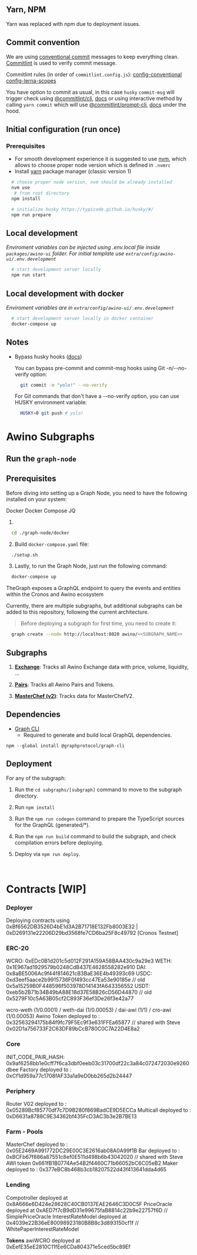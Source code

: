 ## Yarn, NPM

Yarn was replaced with npm due to deployment issues.

## Commit convention

We are using [conventional commit](https://www.conventionalcommits.org/en/v1.0.0/) messages to keep everything clean. [Commitlint](https://commitlint.js.org/#/) is used to verify commit message.

Commitlint rules (in order of `commitlint.config.js`):
[config-conventional](https://github.com/conventional-changelog/commitlint/tree/master/%40commitlint/config-conventional)
[config-lerna-scopes](https://github.com/conventional-changelog/commitlint/tree/master/%40commitlint/config-lerna-scopes)

You have option to commit as usual, in this case `husky` `commit-msg` will trigger check using
[@commitlint/cli](https://www.npmjs.com/package/@commitlint/cli), [docs](https://commitlint.js.org/#/reference-cli) or using interactive method by calling `yarn commit` which will use [@commitlint/prompt-cli](https://www.npmjs.com/package/@commitlint/prompt-cli), [docs](https://commitlint.js.org/#/guides-use-prompt) under the hood.

## Initial configuration (run once)

### Prerequisites

- For smooth development experience it is suggested to use [nvm](https://github.com/nvm-sh/nvm), which allows to choose proper node version which is defined in `.nvmrc`
- Install [yarn](https://classic.yarnpkg.com/lang/en/) package manager (classic version 1)

```bash
  # choose proper node version, nvm should be already installed
  nvm use
   # from root directory
  npm install

```

```bash
  # initialize husky https://typicode.github.io/husky/#/
  npm run prepare
```

## Local development

_Enviroment variables can be injected using .env.local file inside `packages/awino-ui` folder. For initial template use `extra/config/awino-ui/.env.development`_

```bash
  # start development server locally
  npm run start
```

## Local development with docker

_Enviroment variables are in `extra/config/awino-ui/.env.development`_

```bash
  # start development server locally in docker container
  docker-compose up
```

## Notes

- Bypass husky hooks ([docs](https://typicode.github.io/husky/#/?id=bypass-hooks))

  You can bypass pre-commit and commit-msg hooks using Git -n/--no-verify option:

  ```bash
    git commit -m "yolo!" --no-verify
  ```

  For Git commands that don't have a --no-verify option, you can use HUSKY environment variable:

  ```bash
    HUSKY=0 git push # yolo!
  ```

# Awino Subgraphs

## Run the `graph-node` 

## Prerequisites
Before diving into setting up a Graph Node, you need to have the following installed on your system:

Docker
Docker Compose
JQ

1. 
  ```bash
    cd ./graph-node/docker
  ```

2. Build `docker-compose.yaml` file:
  ```bash
    ./setup.sh
  ```
3. Lastly, to run the Graph Node, just run the following command:
  ```bash
    docker-compose up
  ```

TheGraph exposes a GraphQL endpoint to query the events and entities within the Cronos and Awino ecosystem

Currently, there are multiple subgraphs, but additional subgraphs can be added to this repository, following the current architecture.

>Before deploying a subgraph for first time, you need to create it: 

  ```bash
    graph create --node http://localhost:8020 awino/<<SUBGRAPH_NAME>>
  ```
  
## Subgraphs 

1. **[Exchange](#)**: Tracks all Awino Exchange data with price, volume, liquidity, ...

2. **[Pairs](#)**: Tracks all Awino Pairs and Tokens.

3. **[MasterChef (v2)](#)**: Tracks data for MasterChefV2.


## Dependencies

- [Graph CLI](https://github.com/graphprotocol/graph-cli)
    - Required to generate and build local GraphQL dependencies.

```shell
npm --global install @graphprotocol/graph-cli
```

## Deployment

For any of the subgraph:

1. Run the `cd subgraphs/[subgraph]` command to move to the subgraph directory.

2. Run `npm install`

3. Run the `npm run codegen` command to prepare the TypeScript sources for the GraphQL (generated/*).

4. Run the `npm run build` command to build the subgraph, and check compilation errors before deploying.

5. Deploy via `npm run deploy`.


&nbsp;
# Contracts [WIP]

### Deployer
Deploying contracts using 0xBf6562DB3526D4bE1d3A2B71718E132Fb8003E32 | 0xD269131e22206D29bd3568fe7CD6ba25F8c49792 [Cronos Testnet]

### ERC-20
WCRO: 0xEDc0B1d201c5d012F291A159A58BAA430c9a29e3
WETH: 0x1E967ad1929579b0248CdB437E4628558282e910
DAI: 0x8aBE5006Ac9f44f814621cB3BaE36E4b49393c69
USDC: 0xd3eef5aace2b9915736F0f493cc47Ea53e90185e // old 0x5a15259B0F448596f503978D14143fA643356552
USDT: 0xeb5b2B71b34B49bA88E18d37E58B26cD56D44870 // old 0x5279F10c5A63B05cf2C893F36ef3De26f3e42a77

wcro-weth (1/0.0001) / weth-dai (1/0.00053) / dai-awi (1/1) / cro-awi (1/0.00053)
Awino Token deployed to : 0x32563294175b84f9fc79F5Ec9f3e631FFEa65877 // shared with Steve 0x02D1a756733F2C63DF89bCcB780C0C7A22D4E8a2

### Core

INIT_CODE_PAIR_HASH: 0x9af6258bb1e0cff7f6ca3dbf0eeb03c31700df22c3a84c072472030e9260dbee
Factory deployed to : 0xCf1d959a77c1708fAF33a1a9eD0bb265d2b24447

### Periphery

Router V02 deployed to : 0x05289Bcf85770df7c7D9B280f869BadCE9D5ECCa
Multicall deployed to : 0xD6631a8788C9E34362bf435FcD3AC3b3e2B7BE13

### Farm - Pools

MasterChef deployed to : 0x05E2469A991772DC29E00C3E2616ab08A0A99f1B
Bar deployed to : 0xBCFb67f886a87551c8ef0E511d498b6b43042020 // shared with Steve AWI token 0x661fB1B0774Ae54B2f4460C71b66052bC6C05eB2
Maker deployed to : 0x377eBC8b468b3cb18207522d43f413641dda4d65

### Lending
Compotroller deployed at 0x8A666e6D424e28628C40CB0137EAE2646C3D0C5F
PriceOracle deployed at 0xAED7f7cB9dD31e99675faB8814c22b9e22757f6D // SimplePriceOracle
InterestRateModel deployed at 0x4039e22B36eE80098923180B8B8c3d893150cf1f // WhitePaperInterestRateModel

**Tokens**
awiWCRO deployed at 0xEefE35eE2810C11fEe6CDa804371e5ced5bc89Ef 